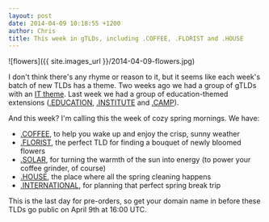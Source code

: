 ```yaml
---
layout: post
date: 2014-04-09 10:18:55 +1200
author: Chris
title: This week in gTLDs, including .COFFEE, .FLORIST and .HOUSE 
---
```


<!-- excerpt -->

![flowers]({{ site.images_url }}/2014-04-09-flowers.jpg)

I don't think there's any rhyme or reason to it, but it seems like each week's batch of new TLDs has a theme. Two weeks ago we had a group of gTLDs with an [IT theme](https://iwantmyname.com/blog/2014/03/this-week-in-gtlds-is-rigged-up-for-the-it-crowd-plus-some-thoughts-on-email.html). Last week we had a group of education-themed extensions ([.EDUCATION](https://iwantmyname.com/domains/dot-education), [.INSTITUTE](https://iwantmyname.com/domains/dot-institute) and [.CAMP](https://iwantmyname.com/domains/dot-camp)). 

And this week? I'm calling this the week of cozy spring mornings. We have: 

<!-- /excerpt --> 

+ [.COFFEE](https://iwantmyname.com/domains/dot-coffee), to help you wake up and enjoy the crisp, sunny weather
+ [.FLORIST](https://iwantmyname.com/domains/dot-florist), the perfect TLD for finding a bouquet of newly bloomed flowers
+ [.SOLAR](https://iwantmyname.com/domains/dot-solar), for turning the warmth of the sun into energy (to power your coffee grinder, of course)
+ [.HOUSE](https://iwantmyname.com/domains/dot-house), the place where all the spring cleaning happens
+ [.INTERNATIONAL](https://iwantmyname.com/domains/dot-international), for planning that perfect spring break trip

This is the last day for pre-orders, so get your domain name in before these TLDs go public on April 9th at 16:00 UTC. 


